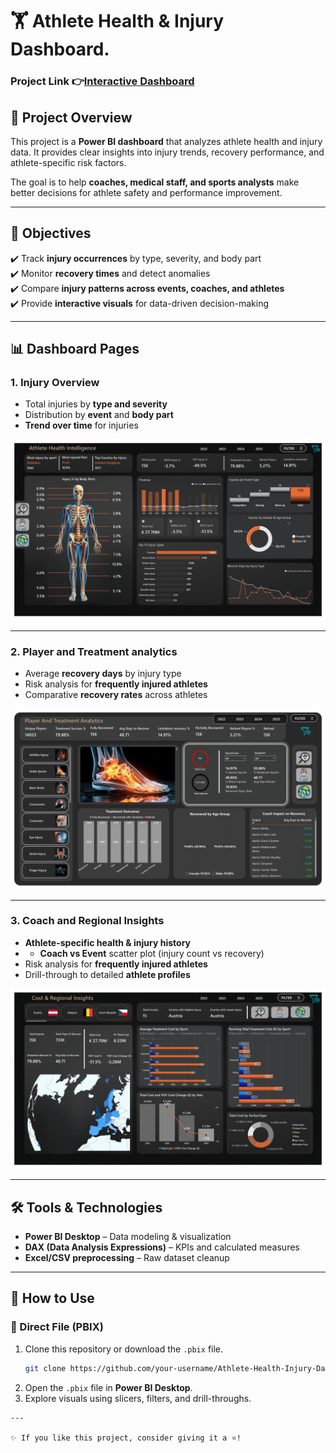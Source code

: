 # 🏋️ Athlete Health & Injury Dashboard. 
### Project Link 👉[Interactive Dashboard](https://app.powerbi.com/view?r=eyJrIjoiNWU0MmMyNGQtODFiMS00NzI3LTk1MDMtYWU3OTNlNmE1MjM4IiwidCI6IjQ2NTRiNmYxLTBlNDctNDU3OS1hOGExLTAyZmU5ZDk0M2M3YiIsImMiOjl9 )
## 📌 Project Overview  
This project is a **Power BI dashboard** that analyzes athlete health and injury data. It provides clear insights into injury trends, recovery performance, and athlete-specific risk factors.  

The goal is to help **coaches, medical staff, and sports analysts** make better decisions for athlete safety and performance improvement.  

---

## 🎯 Objectives  
✔️ Track **injury occurrences** by type, severity, and body part  
✔️ Monitor **recovery times** and detect anomalies  
✔️ Compare **injury patterns across events, coaches, and athletes**  
✔️ Provide **interactive visuals** for data-driven decision-making  

---

## 📊 Dashboard Pages  

### **1. Injury Overview**  
- Total injuries by **type and severity**  
- Distribution by **event** and **body part**  
- **Trend over time** for injuries  

![Injury Overview](https://github.com/Mohan2703/Athlete-Health-Intelligence/blob/main/Screenshots/Athlete%20Final-1.png)

---

### **2. Player and Treatment analytics**  
- Average **recovery days** by injury type  
- Risk analysis for **frequently injured athletes**    
- Comparative **recovery rates** across athletes  

![Recovery Analysis](https://github.com/Mohan2703/Athlete-Health-Intelligence/blob/main/Screenshots/Athlete%20Final-2.png)  

---

### **3. Coach and Regional Insights**  
- **Athlete-specific health & injury history**
- - **Coach vs Event** scatter plot (injury count vs recovery)
- Risk analysis for **frequently injured athletes**  
- Drill-through to detailed **athlete profiles**  

![Athlete Insights](https://github.com/Mohan2703/Athlete-Health-Intelligence/blob/main/Screenshots/Athlete%20Final-3.png)  

---

## 🛠️ Tools & Technologies  
- **Power BI Desktop** – Data modeling & visualization  
- **DAX (Data Analysis Expressions)** – KPIs and calculated measures  
- **Excel/CSV preprocessing** – Raw dataset cleanup  

---

## 🚀 How to Use  

### 🔹 Direct File (PBIX)  
1. Clone this repository or download the `.pbix` file.  
   ```bash
   git clone https://github.com/your-username/Athlete-Health-Injury-Dashboard.git
   ```  
2. Open the `.pbix` file in **Power BI Desktop**.  
3. Explore visuals using slicers, filters, and drill-throughs.
```
---

✨ If you like this project, consider giving it a ⭐!  
